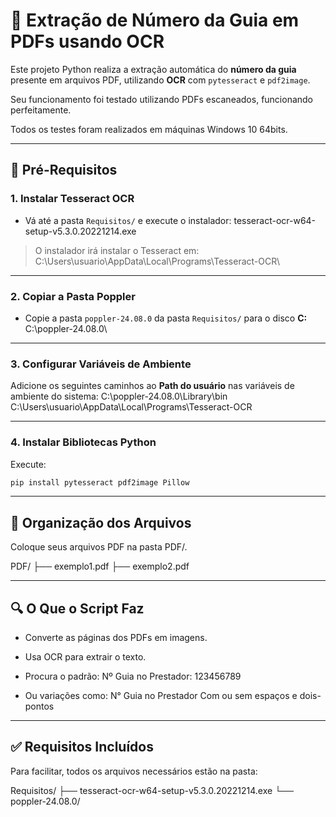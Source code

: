 # 📄 Extração de Número da Guia em PDFs usando OCR

Este projeto Python realiza a extração automática do **número da guia** presente em arquivos PDF, utilizando **OCR** com `pytesseract` e `pdf2image`.

Seu funcionamento foi testado utilizando PDFs escaneados, funcionando perfeitamente.

Todos os testes foram realizados em máquinas Windows 10 64bits.

---

## 🧰 Pré-Requisitos

### 1. Instalar Tesseract OCR

- Vá até a pasta `Requisitos/` e execute o instalador:
tesseract-ocr-w64-setup-v5.3.0.20221214.exe

> O instalador irá instalar o Tesseract em:
C:\Users\usuario\AppData\Local\Programs\Tesseract-OCR\

---

### 2. Copiar a Pasta Poppler

- Copie a pasta `poppler-24.08.0` da pasta `Requisitos/` para o disco **C:**
C:\poppler-24.08.0\


---

### 3. Configurar Variáveis de Ambiente

Adicione os seguintes caminhos ao **Path do usuário** nas variáveis de ambiente do sistema:
C:\poppler-24.08.0\Library\bin
C:\Users\usuario\AppData\Local\Programs\Tesseract-OCR

---

### 4. Instalar Bibliotecas Python

Execute:

```bash
pip install pytesseract pdf2image Pillow
```

---

## 📂 Organização dos Arquivos

Coloque seus arquivos PDF na pasta PDF/.

PDF/
├── exemplo1.pdf
├── exemplo2.pdf

---

## 🔍 O Que o Script Faz

- Converte as páginas dos PDFs em imagens.

- Usa OCR para extrair o texto.

- Procura o padrão:
Nº Guia no Prestador: 123456789

- Ou variações como:
N° Guia no Prestador
Com ou sem espaços e dois-pontos

---

## ✅ Requisitos Incluídos

Para facilitar, todos os arquivos necessários estão na pasta:

Requisitos/
├── tesseract-ocr-w64-setup-v5.3.0.20221214.exe
└── poppler-24.08.0/